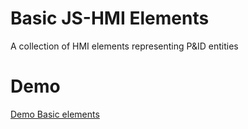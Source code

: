 # Basic JS-HMI Elements  
A collection of HMI elements representing P&amp;ID entities

# Demo

[Demo Basic elements](https://js-hmi.github.io/jmn-basic-elements/demo)

